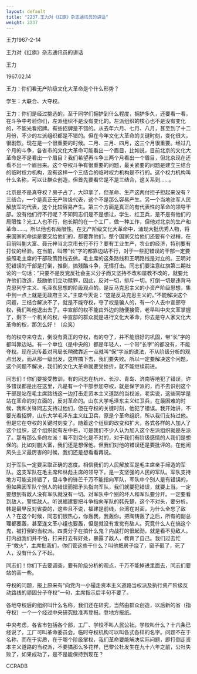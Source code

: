 ```yaml
---
layout: default
title: "2237.王力对《红旗》杂志通讯员的讲话"
weight: 2237
---
```


王力1967-2-14

王力对《红旗》杂志通讯员的讲话

王力

1967.02.14

王力：你们看无产阶级文化大革命是个什么形势？

学生：大联合、大夺权。

王力：你们是经过挑选的，至于同学们拥护到什么程度，拥护多久，还要看一看，在斗争中考验你们，左派组织不是没有变化的。左派组织的核心也不是没有变化的，不能光看招牌。有些招牌是不错的。从去年六月、七月、八月，甚至到了十二月份，不少的左派组织都是不错的。但在今年文化大革命的关键时刻，变化很大，很剧烈。现在是一个很重要的时候。二月、三月、四月，这三个月很重要。经过几个月的斗争，各省市的文化大革命可能看出一个眉目，比如说，目前北京的文化大革命是不是看出一个眉目？我们希望再斗争三两个月看出一个眉目，但北京现在还看不出一个眉目来。这个夺权斗争有很重要的问题，最关紧要的问题是建立三结合的临时权力机构，没有这样一个三结合的临时权力机构是不行的。这个权力机构叫什么名称，可以让群众创造，但首先要看它是不是三结合，这关系到……。

北京是不是真夺权？房子占了，大印拿了，但革命、生产这两付担子担起来没有？三结合，一个是真正无产阶级代表，这个不是那么容易产生。另一个当地驻军人民解放军的代表，这个比较容易产生。第三个方面是真正的有代表性的革命的领导干部。没有他们行不行呢？不知同志们是不是想过，学生、红卫兵，是不是有他们的局限性？光工人也不行，他长期的在一个工厂，做一种工作，但他对北京的生产和革命……。所以他也有局限性。在无产阶级文化大革命中，涌现大批优秀人物，将来国家的命运是要交给他们的，都要靠他们，整个国家交给他们还要有个过程，在目前叫蒯大富、聂元梓当北京市长行不行？要有工业生产，农业的经济，特别要有打仗的经验。在当前，叫带“长”字的都靠边站不行，对于一些犯错误的干部一定要按照毛主席的干部政策路线去做。毛主席的这条路线和王明路线是对立的。王明对犯错误的干部是打倒，推倒，搞残酷斗争，无情打击。同志们要注意红旗第三期社论的一句话：“只要不是反党反社会主义分子而又坚持不改和屡教不改的，就要允许他们改造，鼓励他们立功赎罪，因此，反对一切，排斥一切。打倒一切是违背马克思列宁主义、毛泽东思想的阶级观点的。是反马克思主义的小资产阶级思想，集中到一点上就是无政府主义。”主席今天说：“这是反马克思主义的。”不能解决这个问题，三结合解决不了，就是不能夺权，夺了权是骗人的，有一个人去中宣部夺权，我们叫他退出去了。中宣部的权不能由外边的随便接管，老早叫中央文革掌握了，剩下一个机关的权，中宣部的群众就是进行文化大革命，你去是夺人家文化大革命的权，那怎么好！（众笑）

有的权夺来夺去，倒没有真正的夺权，有的夺了，并不能很好的巩固，带“长”字的都叫靠边站。有一个单位（是中央的）都是年轻人，一个带“长字”的都没有，不能夺权。现在流传着对司局长稍微靠近一点就叫“保”字派的说法，不从阶级分析的观点出发，而从那一级出发，这样搞下去，我们要失败。所以一定要解决这个问题，这个问题不解决，我们的文化大革命就要受挫折，就不能继续前进。

同志们！你们要接受教训，有的同志在杭州、长沙、青岛、济南等地犯了错误，许多错误都是出在这里，凡是有一个干部参加夺权，就是保字派的，而不去识别这个干部是站在毛主席路线这一边打击走资本主义道路的当权派，老实说，这些同学是站在革命的对立面的，反对革命的。山东大学毛泽东主义红卫兵，在最困难的时候，我和关锋同志支持过他们，但在夺权的关键时刻，他犯了错误。我开始讲，不要光看招牌，山东大学毛泽东主义红卫兵，原是个革命组织，所以我们支持过他。但是它在夺权的关键时刻变了。随着这个组织的改变和扩大，各式各样的人加入了这个组织，这个组织就有左中右，可是我们不少人认为加入这个左派组织就是左派了。那有那么多的左派！看不到变化是不对的，对于我们有阶级感情的人我们是想保的。比如对蒯大富，我们还是想保他。但我们对他的错误还是要批评的。在他闹风头主义最厉害的时候，我们还是想看看再说。

对于军队一定要采取正确的态度。相信我们的人民解放军是毛主席亲手缔造的军队。这支军队在毛主席和林彪主席的领导下，是一支坚强的人民的军队。军队支持地方可能支持错了，但斗争的锋芒千万不能指向军队，军队中个别人是有错误的，但如果因军队个别人的错误而把矛头指向军队，我们就要犯错误，就要上当。一定要想到有敌人没有军队就没有一切。对军队中个别的坏人和军队要分开。一定要看到敌人，警惕敌人。听说福建要把斗争指向军队的韩先楚，这个不对头，要分析。韩是最早反对省委的，这些且不说，福建是前线，台湾在对面，为什么全忘了敌人？在这个时候，同志们很热心，你轰我，我轰你。把陶铸轰了之后，所有的副总理都要轰，甚至连文革小组也要轰，但是就没有发觉有敌人。究竟什么人在搞这个鬼，被打倒的当权派。四类分子在搞什么鬼？内战打的很起劲，就是看不见敌人。打内战我们并不怕，打来打去有好处，暴露了敌人，教育了自己。我们过去忙于“救火”，主席批我们，你们管这些干什么？叫他把房子烧了，窗子砸了，死了人，没有什么了不起。

同志们！你们下去要调查，要有阶级分析的观点，千万不能掉进里面去，同志们要站的高一些。

夺权的问题，报上原来有“向党内一小撮走资本主义道路当权派及执行资产阶级反动路线的顽固分子夺权”一句，主席指示后半句不要了。

各地夺权后的组织叫什么名称，我们还在研究，当然由群众创造，以后新的省（指夺权）一个一个经过中央研究批准再登报。登地方报纸。

中央考虑，各省市包括各个部，工厂、学校不叫人民公社。学校叫什么？十六条已经说了，工厂可叫革命委员会。临时夺权机构可以叫各式各样的名字。问题不在于名称，而在于实质，在于哪个阶级掌权，我们革命要能解决实际问题，即打倒走资本主义道路的当权派，不要搞那么多花样，巴黎公社发生在九十六年之前，公社失败了，如果成功了，是不是能保持到现在？

CCRADB

